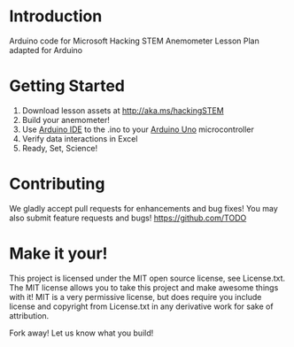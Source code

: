 # Introduction
Arduino code for Microsoft Hacking STEM Anemometer Lesson Plan adapted for Arduino

# Getting Started
1. Download lesson assets at http://aka.ms/hackingSTEM
1. Build your anemometer!
1. Use [Arduino IDE](https://www.arduino.cc/en/Main/Software) to the .ino to your [Arduino Uno](https://store.arduino.cc/usa/arduino-uno-rev3) microcontroller
1. Verify data interactions in Excel
1. Ready, Set, Science!

# Contributing
We gladly accept pull requests for enhancements and bug fixes! You may also submit feature requests and bugs!
https://github.com/TODO

# Make it your!
This project is licensed under the MIT open source license, see License.txt. The MIT license allows you to take this project and make awesome things with it! MIT is a very permissive license, but does require you include license and copyright from License.txt in any derivative work for sake of attribution.

Fork away! Let us know what you build!
